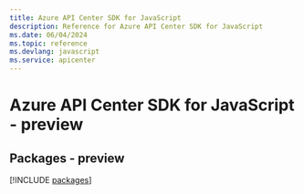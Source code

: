 ```yaml
---
title: Azure API Center SDK for JavaScript
description: Reference for Azure API Center SDK for JavaScript
ms.date: 06/04/2024
ms.topic: reference
ms.devlang: javascript
ms.service: apicenter
---
```

# Azure API Center SDK for JavaScript - preview
## Packages - preview
[!INCLUDE [packages](api-center-index.md)]